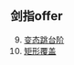 ## 剑指offer
9. [变态跳台阶](new-coder/SwordRefersToOffer/9.JumpFloorII.md)
10. [矩形覆盖](new-coder/SwordRefersToOffer/10.RectangularCover.md)
